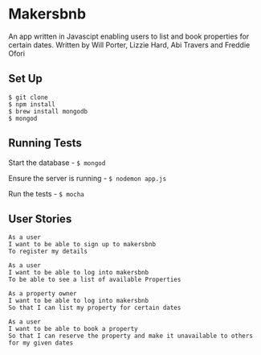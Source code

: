 Makersbnb
============

An app written in Javascipt enabling users to list and book properties for certain dates.
Written by Will Porter, Lizzie Hard, Abi Travers and Freddie Ofori

Set Up
----------
```
$ git clone
$ npm install
$ brew install mongodb
$ mongod
```

Running Tests
----------
Start the database - `$ mongod`

Ensure the server is running - `$ nodemon app.js`

Run the tests - `$ mocha`

User Stories
-----------

```
As a user
I want to be able to sign up to makersbnb
To register my details
```
```
As a user
I want to be able to log into makersbnb
To be able to see a list of available Properties
```
```
As a property owner
I want to be able to log into makersbnb
So that I can list my property for certain dates
```
```
As a user
I want to be able to book a property
So that I can reserve the property and make it unavailable to others for my given dates
```
